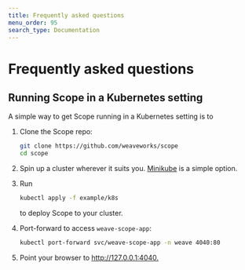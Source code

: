 ```yaml
---
title: Frequently asked questions
menu_order: 95
search_type: Documentation
---
```


# Frequently asked questions

## Running Scope in a Kubernetes setting

A simple way to get Scope running in a Kubernetes setting is to

1. Clone the Scope repo:

   ```sh
   git clone https://github.com/weaveworks/scope
   cd scope
   ```

1. Spin up a cluster wherever it suits you.
   [Minikube](https://github.com/kubernetes/minikube) is a simple option.
1. Run

   ```sh
   kubectl apply -f example/k8s
   ```

   to deploy Scope to your cluster.
1. Port-forward to access `weave-scope-app`:

   ```sh
   kubectl port-forward svc/weave-scope-app -n weave 4040:80
   ```

1. Point your browser to <http://127.0.0.1:4040.>